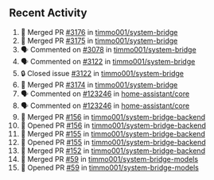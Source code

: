 ## Recent Activity

<!--START_SECTION:activity-->
1. 🎉 Merged PR [#3176](https://github.com/timmo001/system-bridge/pull/3176) in [timmo001/system-bridge](https://github.com/timmo001/system-bridge)
2. 🎉 Merged PR [#3175](https://github.com/timmo001/system-bridge/pull/3175) in [timmo001/system-bridge](https://github.com/timmo001/system-bridge)
3. 🗣 Commented on [#3078](https://github.com/timmo001/system-bridge/issues/3078) in [timmo001/system-bridge](https://github.com/timmo001/system-bridge)
4. 🗣 Commented on [#3122](https://github.com/timmo001/system-bridge/issues/3122) in [timmo001/system-bridge](https://github.com/timmo001/system-bridge)
5. 🔒 Closed issue [#3122](https://github.com/timmo001/system-bridge/issues/3122) in [timmo001/system-bridge](https://github.com/timmo001/system-bridge)
6. 🎉 Merged PR [#3174](https://github.com/timmo001/system-bridge/pull/3174) in [timmo001/system-bridge](https://github.com/timmo001/system-bridge)
7. 🗣 Commented on [#123246](https://github.com/home-assistant/core/issues/123246) in [home-assistant/core](https://github.com/home-assistant/core)
8. 🗣 Commented on [#123246](https://github.com/home-assistant/core/issues/123246) in [home-assistant/core](https://github.com/home-assistant/core)
9. 🎉 Merged PR [#156](https://github.com/timmo001/system-bridge-backend/pull/156) in [timmo001/system-bridge-backend](https://github.com/timmo001/system-bridge-backend)
10. 💪 Opened PR [#156](https://github.com/timmo001/system-bridge-backend/pull/156) in [timmo001/system-bridge-backend](https://github.com/timmo001/system-bridge-backend)
11. 🎉 Merged PR [#155](https://github.com/timmo001/system-bridge-backend/pull/155) in [timmo001/system-bridge-backend](https://github.com/timmo001/system-bridge-backend)
12. 💪 Opened PR [#155](https://github.com/timmo001/system-bridge-backend/pull/155) in [timmo001/system-bridge-backend](https://github.com/timmo001/system-bridge-backend)
13. 🎉 Merged PR [#152](https://github.com/timmo001/system-bridge-backend/pull/152) in [timmo001/system-bridge-backend](https://github.com/timmo001/system-bridge-backend)
14. 🎉 Merged PR [#59](https://github.com/timmo001/system-bridge-models/pull/59) in [timmo001/system-bridge-models](https://github.com/timmo001/system-bridge-models)
15. 💪 Opened PR [#59](https://github.com/timmo001/system-bridge-models/pull/59) in [timmo001/system-bridge-models](https://github.com/timmo001/system-bridge-models)
<!--END_SECTION:activity-->
